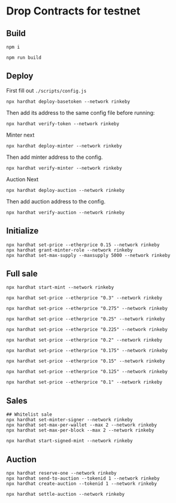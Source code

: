 # Drop Contracts for testnet

## Build

```
npm i
```

```
npm run build
```

## Deploy

First fill out `./scripts/config.js`

```
npx hardhat deploy-basetoken --network rinkeby
```

Then add its address to the same config file before running:

```
npx hardhat verify-token --network rinkeby
```

Minter next

```
npx hardhat deploy-minter --network rinkeby
```

Then add minter address to the config.

```
npx hardhat verify-minter --network rinkeby
```

Auction Next

```
npx hardhat deploy-auction --network rinkeby
```

Then add auction address to the config.

```
npx hardhat verify-auction --network rinkeby
```

## Initialize

```
npx hardhat set-price --etherprice 0.15 --network rinkeby
npx hardhat grant-minter-role --network rinkeby
npx hardhat set-max-supply --maxsupply 5000 --network rinkeby
```

## Full sale

```
npx hardhat start-mint --network rinkeby

npx hardhat set-price --etherprice "0.3" --network rinkeby

npx hardhat set-price --etherprice "0.275" --network rinkeby

npx hardhat set-price --etherprice "0.25" --network rinkeby

npx hardhat set-price --etherprice "0.225" --network rinkeby

npx hardhat set-price --etherprice "0.2" --network rinkeby

npx hardhat set-price --etherprice "0.175" --network rinkeby

npx hardhat set-price --etherprice "0.15" --network rinkeby

npx hardhat set-price --etherprice "0.125" --network rinkeby

npx hardhat set-price --etherprice "0.1" --network rinkeby
```

## Sales

```
## Whitelist sale
npx hardhat set-minter-signer --network rinkeby
npx hardhat set-max-per-wallet --max 2 --network rinkeby
npx hardhat set-max-per-block --max 2 --network rinkeby

npx hardhat start-signed-mint --network rinkeby
```

## Auction

```
npx hardhat reserve-one --network rinkeby
npx hardhat send-to-auction --tokenid 1 --network rinkeby
npx hardhat create-auction --tokenid 1 --network rinkeby

npx hardhat settle-auction --network rinkeby
```
